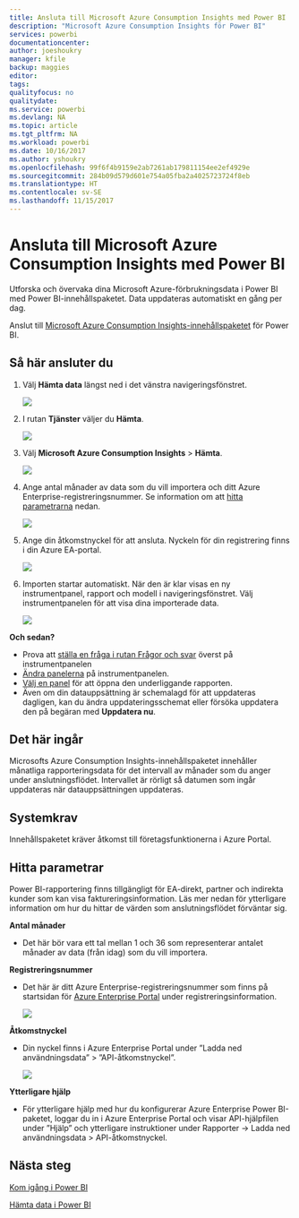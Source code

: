 ```yaml
---
title: Ansluta till Microsoft Azure Consumption Insights med Power BI
description: "Microsoft Azure Consumption Insights för Power BI"
services: powerbi
documentationcenter: 
author: joeshoukry
manager: kfile
backup: maggies
editor: 
tags: 
qualityfocus: no
qualitydate: 
ms.service: powerbi
ms.devlang: NA
ms.topic: article
ms.tgt_pltfrm: NA
ms.workload: powerbi
ms.date: 10/16/2017
ms.author: yshoukry
ms.openlocfilehash: 99f6f4b9159e2ab7261ab179811154ee2ef4929e
ms.sourcegitcommit: 284b09d579d601e754a05fba2a4025723724f8eb
ms.translationtype: HT
ms.contentlocale: sv-SE
ms.lasthandoff: 11/15/2017
---
```

# <a name="connect-to-microsoft-azure-consumption-insights-with-power-bi"></a>Ansluta till Microsoft Azure Consumption Insights med Power BI
Utforska och övervaka dina Microsoft Azure-förbrukningsdata i Power BI med Power BI-innehållspaketet. Data uppdateras automatiskt en gång per dag.

Anslut till [Microsoft Azure Consumption Insights-innehållspaketet](https://app.powerbi.com/getdata/services/azureconsumption) för Power BI.

## <a name="how-to-connect"></a>Så här ansluter du
1. Välj **Hämta data** längst ned i det vänstra navigeringsfönstret.
   
    ![](media/service-connect-to-azure-consumption-insights/getdata.png)
2. I rutan **Tjänster** väljer du **Hämta**.
   
   ![](media/service-connect-to-azure-consumption-insights/services.png)
3. Välj **Microsoft Azure Consumption Insights** \> **Hämta**. 
   
   ![](media/service-connect-to-azure-consumption-insights/mazureconsumption.png)
4. Ange antal månader av data som du vill importera och ditt Azure Enterprise-registreringsnummer. Se information om att [hitta parametrarna](#FindingParams) nedan.
   
    ![](media/service-connect-to-azure-consumption-insights/azureconsumptionparams.png)
5. Ange din åtkomstnyckel för att ansluta. Nyckeln för din registrering finns i din Azure EA-portal. 
   
    ![](media/service-connect-to-azure-consumption-insights/msazureconsumptioncreds.png)
6. Importen startar automatiskt. När den är klar visas en ny instrumentpanel, rapport och modell i navigeringsfönstret. Välj instrumentpanelen för att visa dina importerade data.
   
   ![](media/service-connect-to-azure-consumption-insights/msazureconsumptiondashboard.png)

**Och sedan?**

* Prova att [ställa en fråga i rutan Frågor och svar](service-q-and-a.md) överst på instrumentpanelen
* [Ändra panelerna](service-dashboard-edit-tile.md) på instrumentpanelen.
* [Välj en panel](service-dashboard-tiles.md) för att öppna den underliggande rapporten.
* Även om din datauppsättning är schemalagd för att uppdateras dagligen, kan du ändra uppdateringsschemat eller försöka uppdatera den på begäran med **Uppdatera nu**.

## <a name="whats-included"></a>Det här ingår
Microsofts Azure Consumption Insights-innehållspaketet innehåller månatliga rapporteringsdata för det intervall av månader som du anger under anslutningsflödet. Intervallet är rörligt så datumen som ingår uppdateras när datauppsättningen uppdateras.

## <a name="system-requirements"></a>Systemkrav
Innehållspaketet kräver åtkomst till företagsfunktionerna i Azure Portal. 

<a name="FindingParams"></a>

## <a name="finding-parameters"></a>Hitta parametrar
Power BI-rapportering finns tillgängligt för EA-direkt, partner och indirekta kunder som kan visa faktureringsinformation. Läs mer nedan för ytterligare information om hur du hittar de värden som anslutningsflödet förväntar sig.

**Antal månader**

* Det här bör vara ett tal mellan 1 och 36 som representerar antalet månader av data (från idag) som du vill importera.

**Registreringsnummer**

* Det här är ditt Azure Enterprise-registreringsnummer som finns på startsidan för [Azure Enterprise Portal](https://ea.azure.com/) under registreringsinformation.
  
    ![](media/service-connect-to-azure-consumption-insights/params2.png)

**Åtkomstnyckel**

* Din nyckel finns i Azure Enterprise Portal under ”Ladda ned användningsdata” > ”API-åtkomstnyckel”.
  
    ![](media/service-connect-to-azure-consumption-insights/creds2.png)

**Ytterligare hjälp**

* För ytterligare hjälp med hur du konfigurerar Azure Enterprise Power BI-paketet, loggar du in i Azure Enterprise Portal och visar API-hjälpfilen under ”Hjälp” och ytterligare instruktioner under Rapporter -> Ladda ned användningsdata > API-åtkomstnyckel. 

## <a name="next-steps"></a>Nästa steg
[Kom igång i Power BI](service-get-started.md)

[Hämta data i Power BI](service-get-data.md)

